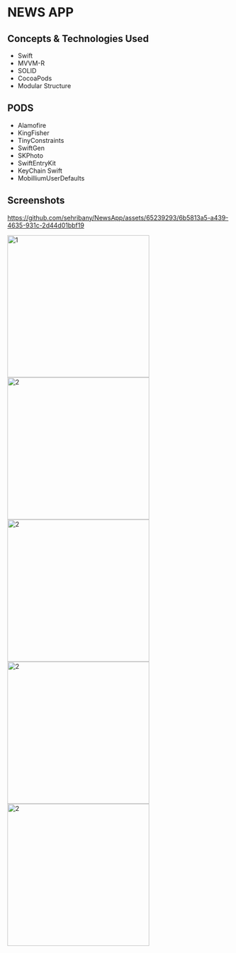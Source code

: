# NEWS APP


## Concepts & Technologies Used
- Swift
- MVVM-R
- SOLID
- CocoaPods
- Modular Structure

## PODS
- Alamofire
- KingFisher
- TinyConstraints
- SwiftGen
- SKPhoto
- SwiftEntryKit
- KeyChain Swift
- MobilliumUserDefaults
  

## Screenshots

https://github.com/sehribany/NewsApp/assets/65239293/6b5813a5-a439-4635-931c-2d44d01bbf19

<img width="320" alt="1" src="https://github.com/sehribany/NewsApp/assets/65239293/b09b5e9a-7f4d-4999-b12d-00cad40ecf19"> 
<img width="320" alt="2" src="https://github.com/sehribany/NewsApp/assets/65239293/ef057d57-5dc5-4a56-a309-1d1a6a86076c"> 
<img width="320" alt="2" src="https://github.com/sehribany/NewsApp/assets/65239293/c5b1cd7f-7b4e-4b6b-9178-69c1aa13b8fe"> 
<img width="320" alt="2" src="https://github.com/sehribany/NewsApp/assets/65239293/348056b8-652d-45f9-8542-11baeba4e5cb">
<img width="320" alt="2" src="https://github.com/sehribany/NewsApp/assets/65239293/83670445-90bd-43b7-8b96-b7e156f331b8">
